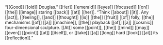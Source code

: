 “[[Good]] [[old]] Douglas.” [[Her]] [[emerald]] [[eyes]] [[focused]] [[on]] [[the]] [[image]] staring [[back]] [[at]] [[her]]. “Think [[about]] [[it]]. Any [[act]], [[feeling]], [[and]] [[thought]] [[is]] [[the]] [[fruit]] [[of]] folly, [[the]] mechanisms [[of]] [[a]] [[machine]], [[the]] playback [[of]] [[a]] [[cosmic]] four-dimensional sculpture. [[At]] some [[point]], [[the]] [[mind]] [[may]] [[even]] [[point]] [[at]] [[itself]], or [[take]] [[a]] [[long]] hard [[look]] [[at]] its [[reflection]].”  
  
